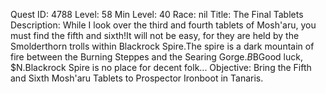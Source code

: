 Quest ID: 4788
Level: 58
Min Level: 40
Race: nil
Title: The Final Tablets
Description: While I look over the third and fourth tablets of Mosh'aru, you must find the fifth and sixth!It will not be easy, for they are held by the Smolderthorn trolls within Blackrock Spire.The spire is a dark mountain of fire between the Burning Steppes and the Searing Gorge.$B$BGood luck, $N.Blackrock Spire is no place for decent folk...
Objective: Bring the Fifth and Sixth Mosh'aru Tablets to Prospector Ironboot in Tanaris.
